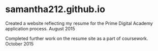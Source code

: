 # samantha212.github.io

Created a website reflecting my resume for the Prime Digital Academy application process.  August 2015

Completed further work on the resume site as a part of coursework.  October 2015
